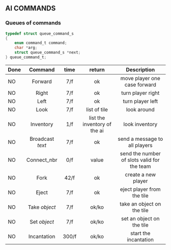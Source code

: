 ## AI COMMANDS

### Queues of commands

```c
typedef struct queue_command_s
{
    enum command_t command;
    char *arg;
    struct queue_command_s *next;
} queue_command_t;
```

| Done | Command  | time | return | Description |
| ---- |:--------:|:----:|:------:|:-----------:|
| NO   | Forward  | 7/f  | ok     | move player one case forward |
| NO   | Right    | 7/f  | ok     | turn player right |
| NO   | Left     | 7/f  | ok     | turn player left |
| NO   | Look     | 7/f  | list of tile     | look around |
| NO   | Inventory| 1/f  | list the inventory of the ai     | look inventory |
| NO   | Broadcast *text* | 7/f  | ok     | send a message to all players |
| NO   | Connect_nbr | 0/f  | value | send the number of slots valid for the team |
| NO  | Fork     | 42/f | ok     | create a new player |
| NO  | Eject    | 7/f  | ok     | eject player from the tile |
| NO  | Take *object*   | 7/f  | ok/ko     | take an object on the tile |
| NO  | Set *object*    | 7/f  | ok/ko     | set an object on the tile |
| NO  | Incantation    | 300/f | ok/ko     | start the incantation |
